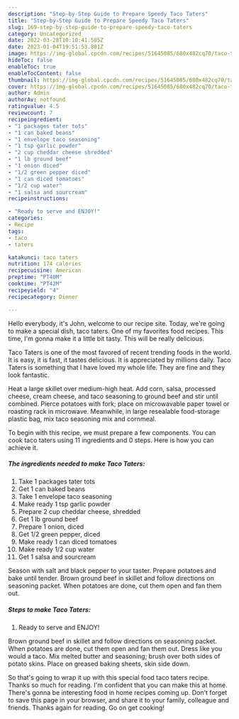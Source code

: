 ```yaml
---
description: "Step-by-Step Guide to Prepare Speedy Taco Taters"
title: "Step-by-Step Guide to Prepare Speedy Taco Taters"
slug: 169-step-by-step-guide-to-prepare-speedy-taco-taters
category: Uncategorized
date: 2022-03-28T10:10:41.585Z
date: 2023-01-04T19:51:53.801Z
image: https://img-global.cpcdn.com/recipes/51645085/680x482cq70/taco-taters-recipe-main-photo.jpg
hideToc: false
enableToc: true
enableTocContent: false
thumbnail: https://img-global.cpcdn.com/recipes/51645085/680x482cq70/taco-taters-recipe-main-photo.jpg
cover: https://img-global.cpcdn.com/recipes/51645085/680x482cq70/taco-taters-recipe-main-photo.jpg
author: Admin
authorAv: notfound
ratingvalue: 4.5
reviewcount: 7
recipeingredient:
- "1 packages tater tots"
- "1 can baked beans"
- "1 envelope taco seasoning"
- "1 tsp garlic powder"
- "2 cup cheddar cheese shredded"
- "1 lb ground beef"
- "1 onion diced"
- "1/2 green pepper diced"
- "1 can diced tomatoes"
- "1/2 cup water"
- "1 salsa and sourcream"
recipeinstructions:

- "Ready to serve and ENJOY!"
categories:
- Recipe
tags:
- taco
- taters

katakunci: taco taters 
nutrition: 174 calories
recipecuisine: American
preptime: "PT40M"
cooktime: "PT42M"
recipeyield: "4"
recipecategory: Dinner

---
```



Hello everybody, it's John, welcome to our recipe site. Today, we're going to make a special dish, taco taters. One of my favorites food recipes. This time, I'm gonna make it a little bit tasty. This will be really delicious.

Taco Taters is one of the most favored of recent trending foods in the world. It is easy, it is fast, it tastes delicious. It is appreciated by millions daily. Taco Taters is something that I have loved my whole life. They are fine and they look fantastic.

Heat a large skillet over medium-high heat. Add corn, salsa, processed cheese, cream cheese, and taco seasoning to ground beef and stir until combined. Pierce potatoes with fork; place on microwavable paper towel or roasting rack in microwave. Meanwhile, in large resealable food-storage plastic bag, mix taco seasoning mix and cornmeal.


To begin with this recipe, we must prepare a few components. You can cook taco taters using 11 ingredients and 0 steps. Here is how you can achieve it.

<!--inarticleads1-->

##### The ingredients needed to make Taco Taters:

1. Take 1 packages tater tots
1. Get 1 can baked beans
1. Take 1 envelope taco seasoning
1. Make ready 1 tsp garlic powder
1. Prepare 2 cup cheddar cheese, shredded
1. Get 1 lb ground beef
1. Prepare 1 onion, diced
1. Get 1/2 green pepper, diced
1. Make ready 1 can diced tomatoes
1. Make ready 1/2 cup water
1. Get 1 salsa and sourcream


Season with salt and black pepper to your taster. Prepare potatoes and bake until tender. Brown ground beef in skillet and follow directions on seasoning packet. When potatoes are done, cut them open and fan them out. 

<!--inarticleads2-->

##### Steps to make Taco Taters:


1. Ready to serve and ENJOY!

Brown ground beef in skillet and follow directions on seasoning packet. When potatoes are done, cut them open and fan them out. Dress like you would a taco. Mix melted butter and seasoning; brush over both sides of potato skins. Place on greased baking sheets, skin side down. 

So that's going to wrap it up with this special food taco taters recipe. Thanks so much for reading. I'm confident that you can make this at home. There's gonna be interesting food in home recipes coming up. Don't forget to save this page in your browser, and share it to your family, colleague and friends. Thanks again for reading. Go on get cooking!

